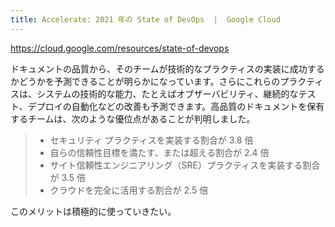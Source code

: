 ```yaml
---
title: Accelerate: 2021 年の State of DevOps  |  Google Cloud
---
```


https://cloud.google.com/resources/state-of-devops

>
ドキュメントの品質から、そのチームが技術的なプラクティスの実装に成功するかどうかを予測できることが明らかになっています。さらにこれらのプラクティスは、システムの技術的な能力、たとえばオブザーバビリティ、継続的なテスト、デプロイの自動化などの改善も予測できます。高品質のドキュメントを保有するチームは、次のような優位点があることが判明しました。
>
> - セキュリティ プラクティスを実装する割合が 3.8 倍
> - 自らの信頼性目標を満たす、または超える割合が 2.4 倍
> - サイト信頼性エンジニアリング（SRE）プラクティスを実装する割合が 3.5 倍
> - クラウドを完全に活用する割合が 2.5 倍

このメリットは積極的に使っていきたい。

